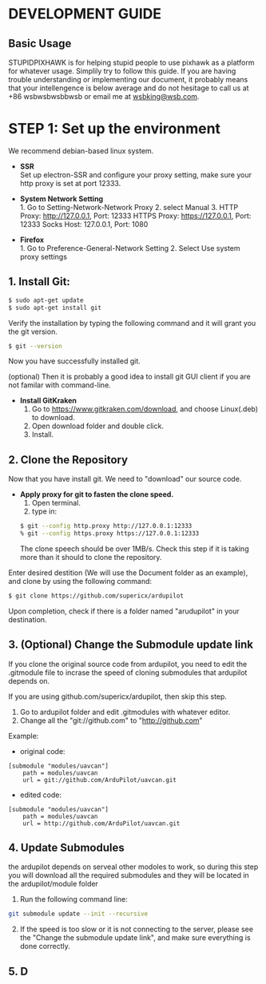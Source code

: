 # DEVELOPMENT GUIDE #

## Basic Usage ##
STUPIDPIXHAWK is for helping stupid people to use pixhawk as a platform for whatever usage. Simplily try to follow this guide. If you are having trouble understanding or implementing our document, it probably means that your intellengence is below average and do not hesitage to call us at +86 wsbwsbwsbbwsb or email me at wsbking@wsb.com.



# STEP 1: Set up the environment ##

We recommend debian-based linux system. 

*   **SSR**  
    Set up electron-SSR and configure your proxy setting, make sure your http proxy is set at port 12333.

*    **System Network Setting**  
    1. Go to Setting-Network-Network Proxy
    2. select Manual
    3.  HTTP Proxy: http://127.0.0.1, Port: 12333
        HTTPS Proxy: https://127.0.0.1, Port: 12333
        Socks Host: 127.0.0.1, Port: 1080

*    **Firefox**  
    1. Go to Preference-General-Network Setting
    2. Select Use system proxy settings

## 1. Install Git:


```sh
$ sudo apt-get update
$ sudo apt-get install git
```  
Verify the installation by typing the following command and it will grant you the git version.  
```sh
$ git --version
```
Now you have successfully installed git.  
  
(optional) Then it is probably a good idea to install git GUI client if you are not familar with command-line.
*   **Install GitKraken**
    1. Go to https://www.gitkraken.com/download, and choose Linux(.deb) to download.
    2. Open download folder and double click.
    3. Install.

## 2. Clone the Repository
Now that you have install git. We need to "download" our source code.  
*   **Apply proxy for git to fasten the clone speed.**  
    1. Open terminal.
    2. type in:  
    ```sh
    $ git --config http.proxy http://127.0.0.1:12333
    % git --config https.proxy https://127.0.0.1:12333
    ```  
    The clone speech should be over 1MB/s. Check this step if it is taking more than it should to clone the repository.  

Enter desired destition (We will use the Document folder as an example), and clone by using the following command:
```sh
$ git clone https://github.com/supericx/ardupilot
```  
Upon completion, check if there is a folder named "arudupilot" in your destination.

## 3. (Optional) Change the Submodule update link
If you clone the original source code from ardupilot, you need to edit the .gitmodule file to incrase the speed of cloning submodules that ardupilot depends on.  

If you are using github.com/supericx/ardupilot, then skip this step.  

1. Go to ardupilot folder and edit .gitmodules with whatever editor. 
2. Change all the "git://github.com" to "http://github.com"

Example:  
    
* original code:
```
[submodule "modules/uavcan"]
	path = modules/uavcan
	url = git://github.com/ArduPilot/uavcan.git
```

* edited code:
```
[submodule "modules/uavcan"]
	path = modules/uavcan
	url = http://github.com/ArduPilot/uavcan.git
```

## 4. Update Submodules  
the ardupilot depends on serveal other modoles to work, so during this step you will download all the required submodules and they will be located in the ardupilot/module folder

1. Run the following command line:
```sh
git submodule update --init --recursive
```
2. If the speed is too slow or it is not connecting to the server, please see the "Change the submodule update link", and make sure everything is done correctly.

## 5. D